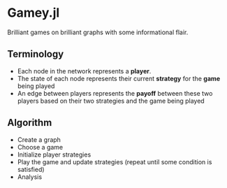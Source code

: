 # Gamey.jl
Brilliant games on brilliant graphs with some informational flair.

## Terminology
- Each node in the network represents a **player**.
- The state of each node represents their current **strategy** for the **game** being played
- An edge between players represents the **payoff** between these two players based on their two strategies and the game being played

## Algorithm
- Create a graph 
- Choose a game
- Initialize player strategies
- Play the game and update strategies (repeat until some condition is satisfied)
- Analysis

